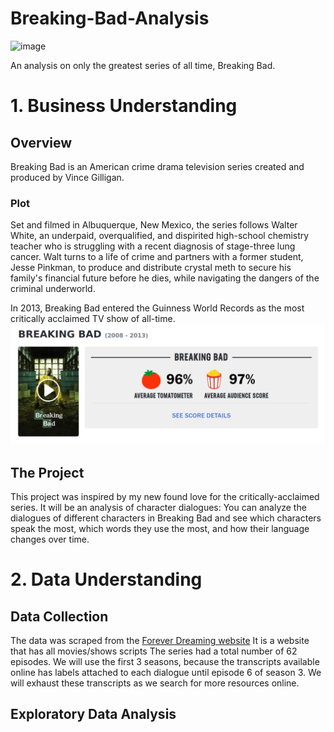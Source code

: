 # Breaking-Bad-Analysis

![image](https://conversationsabouther.net/wp-content/uploads/2014/10/Breaking-Bad.jpg)


An analysis on only the greatest series of all time, Breaking Bad. 


# 1. Business Understanding

## Overview
Breaking Bad is an American crime drama television series created and produced by Vince Gilligan.
### Plot 
Set and filmed in Albuquerque, New Mexico, the series follows Walter White, an underpaid, overqualified, and dispirited high-school chemistry teacher who is struggling with a recent diagnosis of stage-three lung cancer. Walt turns to a life of crime and partners with a former student, Jesse Pinkman, to produce and distribute crystal meth to secure his family's financial future before he dies, while navigating the dangers of the criminal underworld.

In 2013, Breaking Bad entered the Guinness World Records as the most critically acclaimed TV show of all-time.
![image](https://github.com/jishnukoliyadan/the_breaking_bad_network/raw/master/src/imgs/rottentomatoes_review.png)

## The Project
This project was inspired by my new found love for the critically-acclaimed series. It will be an analysis of character dialogues: You can analyze the dialogues of different characters in Breaking Bad and see which characters speak the most, which words they use the most, and how their language changes over time. 


# 2. Data Understanding
## Data Collection
The data was scraped from the [Forever Dreaming website](https://transcripts.foreverdreaming.org/viewforum.php?f=165&sid=18a2d0725580199573a521ce00dc350a) It is a website that has all movies/shows scripts
The series had a total number of 62 episodes. 
We will use the first 3 seasons, because the transcripts available online has labels attached to each dialogue until episode 6 of season 3. We will exhaust these transcripts as we search for more resources online. 

## Exploratory Data Analysis
